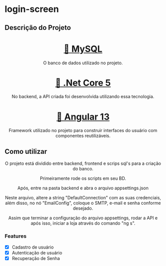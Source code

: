 # login-screen

## Descrição do Projeto

<h1 align="center">
    <a href="https://www.mysql.com/">🔗 MySQL</a>
</h1>
<p align="center">O banco de dados utilizado no projeto.</p>


<h1 align="center">
    <a href="https://dotnet.microsoft.com/en-us/">🔗 .Net Core 5</a>
</h1>
<p align="center">No backend, a API criada foi desenvolvida utilizando essa tecnologia.</p>

<h1 align="center">
    <a href="https://angular.io/">🔗 Angular 13</a>
</h1>
<p align="center">Framework utilizado no projeto para construir interfaces do usuário com componentes reutilizáveis.</p>

## Como utilizar

<p align="center">O projeto está dividido entre backend, frontend e scrips sql's para a criação do banco.</p>

<p align="center">Primeiramente rode os scripts em seu BD.</p>

<p align="center">Após, entre na pasta backend e abra o arquivo appsettings.json</p>

<p align="center">Neste arquivo, altere a string "DefaultConnection" com as suas credenciais, além disso, no nó "EmailConfig", coloque o SMTP, e-mail e senha conforme desejado.</p>

<p align="center">Assim que terminar a configuração do arquivo appsettings, rodar a API e após isso, iniciar a loja através do comando "ng s".</p>

### Features

- [x] Cadastro de usuário
- [x] Autenticação de usuário
- [x] Recuperação de Senha
